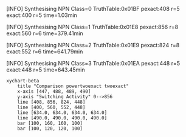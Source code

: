 [INFO] Synthesising NPN Class=0 TruthTable:0x01BF pexact:408 r=5 exact:400 r=5 time=1.03min 

[INFO] Synthesising NPN Class=1 TruthTable:0x01E8 pexact:856 r=8 exact:560 r=6 time=379.41min 

[INFO] Synthesising NPN Class=2 TruthTable:0x01E9 pexact:824 r=8 exact:552 r=6 time=641.79min 

[INFO] Synthesising NPN Class=3 TruthTable:0x01EA pexact:448 r=5 exact:448 r=5 time=643.45min 

```mermaid
xychart-beta
    title "Comparison powertwoexact twoexact"
    x-axis [447, 488, 489, 490]
    y-axis "Switching Activity" 0-->856
    line [408, 856, 824, 448]
    line [400, 560, 552, 448]
    line [634.0, 634.0, 634.0, 634.0]
    line [490.0, 490.0, 490.0, 490.0]
    bar [100, 160, 160, 100]
    bar [100, 120, 120, 100]
```

